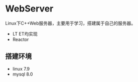 # WebServer
Linux下C++Web服务器，主要用于学习，搭建属于自己的服务器。
- LT ET均实现
- Reactor

## 搭建环境
- linux 7.9
- mysql 8.0
